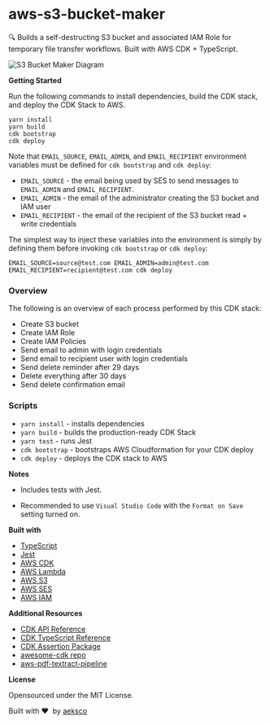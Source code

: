 # aws-s3-bucket-maker

:mag: Builds a self-destructing S3 bucket and associated IAM Role for temporary file transfer workflows. Built with AWS CDK + TypeScript.

![S3 Bucket Maker Diagram](https://i.imgur.com/X1wQ6m1.png "S3 Bucket Maker Diagram")

<!-- https://app.cloudcraft.co/blueprint/1202bf1e-7678-4db6-8e01-cf863e4f41c8 -->

**Getting Started**

Run the following commands to install dependencies, build the CDK stack, and deploy the CDK Stack to AWS.

```
yarn install
yarn build
cdk bootstrap
cdk deploy
```

Note that `EMAIL_SOURCE`, `EMAIL_ADMIN`, and `EMAIL_RECIPIENT` environment variables must be defined for `cdk bootstrap` and `cdk deploy`:

- `EMAIL_SOURCE` - the email being used by SES to send messages to `EMAIL_ADMIN` and `EMAIL_RECIPIENT`.
- `EMAIL_ADMIN` - the email of the administrator creating the S3 bucket and IAM user
- `EMAIL_RECIPIENT` - the email of the recipient of the S3 bucket read + write credentials

The simplest way to inject these variables into the environment is simply by defining them before invoking `cdk bootstrap` or `cdk deploy`:

```
EMAIL_SOURCE=source@test.com EMAIL_ADMIN=admin@test.com EMAIL_RECIPIENT=recipient@test.com cdk deploy
```

### Overview

The following is an overview of each process performed by this CDK stack:

- Create S3 bucket
- Create IAM Role
- Create IAM Policies
- Send email to admin with login credentials
- Send email to recipient user with login credentials
- Send delete reminder after 29 days
- Delete everything after 30 days
- Send delete confirmation email

### Scripts

- `yarn install` - installs dependencies
- `yarn build` - builds the production-ready CDK Stack
- `yarn test` - runs Jest
- `cdk bootstrap` - bootstraps AWS Cloudformation for your CDK deploy
- `cdk deploy` - deploys the CDK stack to AWS

**Notes**

- Includes tests with Jest.

- Recommended to use `Visual Studio Code` with the `Format on Save` setting turned on.

**Built with**

- [TypeScript](https://www.typescriptlang.org/)
- [Jest](https://jestjs.io)
- [AWS CDK](https://aws.amazon.com/cdk/)
- [AWS Lambda](https://aws.amazon.com/lambda/)
- [AWS S3](https://aws.amazon.com/s3/)
- [AWS SES](https://aws.amazon.com/ses/)
- [AWS IAM](https://aws.amazon.com/iam/)

**Additional Resources**

- [CDK API Reference](https://docs.aws.amazon.com/cdk/api/latest/docs/aws-construct-library.html)
- [CDK TypeScript Reference](https://docs.aws.amazon.com/cdk/api/latest/typescript/api/index.html)
- [CDK Assertion Package](https://github.com/aws/aws-cdk/tree/master/packages/%40aws-cdk/assert)
- [awesome-cdk repo](https://github.com/eladb/awesome-cdk)
- [aws-pdf-textract-pipeline](https://github.com/aeksco/aws-pdf-textract-pipeline)

**License**

Opensourced under the MIT License.

Built with :heart: &nbsp;by [aeksco](https://twitter.com/aeksco)
